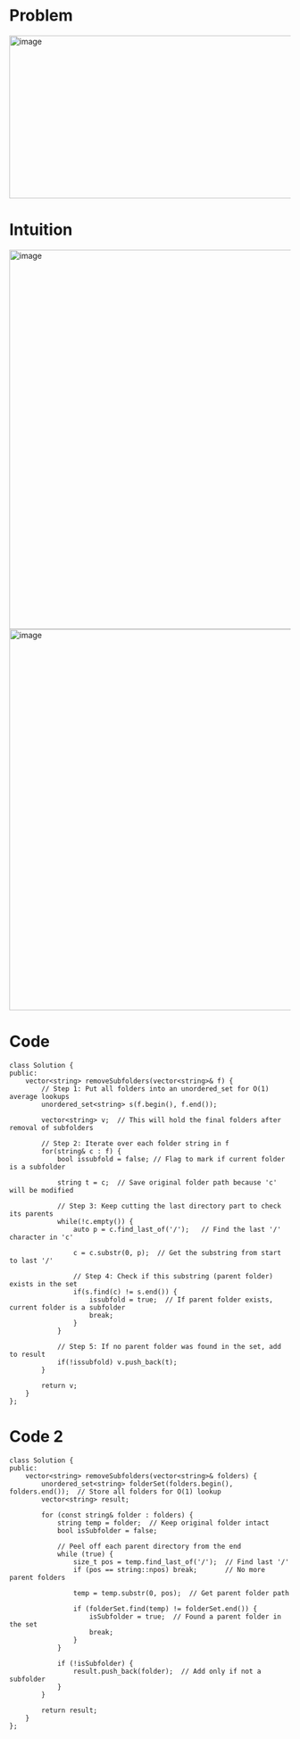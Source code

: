 # Problem
<img width="1215" height="292" alt="image" src="https://github.com/user-attachments/assets/ec5cc241-a4b4-4221-aaf0-3900a4fceece" />

# Intuition
<img width="1159" height="680" alt="image" src="https://github.com/user-attachments/assets/55336bdb-cb1a-4016-9667-0bb13bc916bf" />
<img width="1048" height="683" alt="image" src="https://github.com/user-attachments/assets/4a895d4b-dbe7-4d07-a6e3-caca4c702c83" />


# Code
```
class Solution {
public:
    vector<string> removeSubfolders(vector<string>& f) {
        // Step 1: Put all folders into an unordered_set for O(1) average lookups
        unordered_set<string> s(f.begin(), f.end());

        vector<string> v;  // This will hold the final folders after removal of subfolders

        // Step 2: Iterate over each folder string in f
        for(string& c : f) {
            bool issubfold = false; // Flag to mark if current folder is a subfolder

            string t = c;  // Save original folder path because 'c' will be modified

            // Step 3: Keep cutting the last directory part to check its parents
            while(!c.empty()) {
                auto p = c.find_last_of('/');   // Find the last '/' character in 'c'

                c = c.substr(0, p);  // Get the substring from start to last '/'

                // Step 4: Check if this substring (parent folder) exists in the set
                if(s.find(c) != s.end()) {
                    issubfold = true;  // If parent folder exists, current folder is a subfolder
                    break;
                }
            }

            // Step 5: If no parent folder was found in the set, add to result
            if(!issubfold) v.push_back(t);
        }

        return v;
    }
};

```

# Code 2
```
class Solution {
public:
    vector<string> removeSubfolders(vector<string>& folders) {
        unordered_set<string> folderSet(folders.begin(), folders.end());  // Store all folders for O(1) lookup
        vector<string> result;

        for (const string& folder : folders) {
            string temp = folder;  // Keep original folder intact
            bool isSubfolder = false;

            // Peel off each parent directory from the end
            while (true) {
                size_t pos = temp.find_last_of('/');  // Find last '/'
                if (pos == string::npos) break;       // No more parent folders

                temp = temp.substr(0, pos);  // Get parent folder path

                if (folderSet.find(temp) != folderSet.end()) {
                    isSubfolder = true;  // Found a parent folder in the set
                    break;
                }
            }

            if (!isSubfolder) {
                result.push_back(folder);  // Add only if not a subfolder
            }
        }

        return result;
    }
};

```
